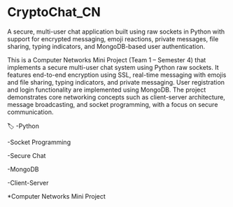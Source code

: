 # CryptoChat_CN
A secure, multi-user chat application built using raw sockets in Python with support for encrypted messaging, emoji reactions, private messages, file sharing, typing indicators, and MongoDB-based user authentication.

This is a Computer Networks Mini Project (Team 1 – Semester 4) that implements a secure multi-user chat system using Python raw sockets. It features end-to-end encryption using SSL, real-time messaging with emojis and file sharing, typing indicators, and private messaging. User registration and login functionality are implemented using MongoDB. The project demonstrates core networking concepts such as client-server architecture, message broadcasting, and socket programming, with a focus on secure communication.

🏷️
-Python

-Socket Programming

-Secure Chat

-MongoDB

-Client-Server

*Computer Networks Mini Project
